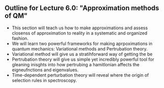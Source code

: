 ## Outline for Lecture 6.0:  "Approximation methods of QM"



- This section will teach us how to make approximations and assess closenss of approximation to reality in a systematic and organized fashion. 
- We will learn two powerful frameworks for making aprpoximations in quantum mechanics: Variational methods and Pertrubation theory. 
- Variational method will give us a stratihforward way of getting the be
- Pertrubation theory will give us simple yet incredibly powerful tool for gleaning inisghts into how pertrubing a  hamitlonian affects the eigneufnctions and eigenvalues. 
- Time-dependent perturbation theory will reveal where the origin of selection rules in spectroscopy. 